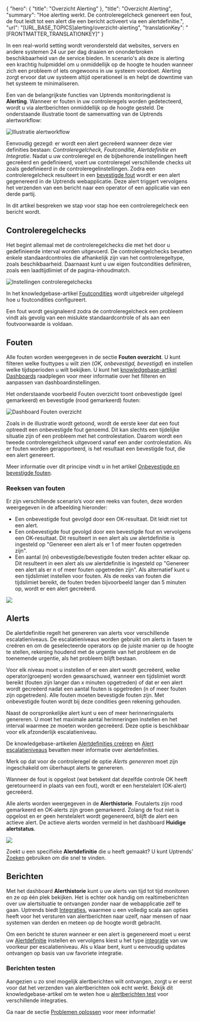 {
  "hero": {
    "title": "Overzicht Alerting"
  },
  "title": "Overzicht Alerting",
  "summary": "Hoe alerting werkt. De controleregelcheck genereert een fout, de fout leidt tot een alert die een bericht activeert via een alertdefinitie.",
  "url": "[URL_BASE_TOPICS]alerting/overzicht-alerting",
  "translationKey": "[FRONTMATTER_TRANSLATIONKEY]"
}

In een real-world setting wordt verondersteld dat websites, servers en andere systemen 24 uur per dag draaien en ononderbroken beschikbaarheid van de service bieden. In scenario's als deze is alerting een krachtig hulpmiddel om u onmiddellijk op de hoogte te houden wanneer zich een probleem of iets ongewoons in uw systeem voordoet. Alerting zorgt ervoor dat uw systeem altijd operationeel is en helpt de downtime van het systeem te minimaliseren.

Een van de belangrijkste functies van Uptrends monitoringdienst is **Alerting**. Wanneer er fouten in uw controleregels worden gedetecteerd, wordt u via alertberichten onmiddellijk op de hoogte gesteld. De onderstaande illustratie toont de samenvatting van de Uptrends alertworkflow:

![Illustratie alertworkflow]([LINK_URL_1])

Eenvoudig gezegd: er wordt een alert gecreëerd wanneer deze vier definities bestaan: *Controleregelcheck, Foutconditie, Alertdefinitie en Integratie*. Nadat u uw controleregel en de bijbehorende instellingen heeft gecreëerd en gedefinieerd, voert uw controleregel verschillende checks uit zoals gedefinieerd in de controleregelinstellingen. Zodra een controleregelcheck resulteert in een [bevestigde fout]([LINK_URL_2]) wordt er een alert gegenereerd in de Uptrends webapplicatie. Deze alert triggert vervolgens het verzenden van een bericht naar een operator of een applicatie van een derde partij.


In dit artikel bespreken we stap voor stap hoe een controleregelcheck een bericht wordt.

## Controleregelchecks

Het begint allemaal met de controleregelchecks die met het door u gedefinieerde interval worden uitgevoerd. De controleregelchecks bevatten enkele standaardcontroles die afhankelijk zijn van het controleregeltype, zoals beschikbaarheid. Daarnaast kunt u uw eigen foutcondities definiëren, zoals een laadtijdlimiet of de pagina-inhoudmatch.

![Instellingen controleregelchecks]([LINK_URL_3])

In het knowledgebase-artikel [Foutcondities]([LINK_URL_4]) wordt uitgebreider uitgelegd hoe u foutcondities configureert.

Een fout wordt gesignaleerd zodra de controleregelcheck een probleem vindt als gevolg van een mislukte standaardcontrole of als aan een foutvoorwaarde is voldaan.

## Fouten

Alle fouten worden weergegeven in de sectie **Fouten overzicht**. U kunt filteren welke fouttypes u wilt zien (*OK, onbevestigd, bevestigd*) en instellen welke tijdsperioden u wilt bekijken. U kunt het [knowledgebase-artikel Dashboards]([LINK_URL_5]) raadplegen voor meer informatie over het filteren en aanpassen van dashboardinstellingen.

Het onderstaande voorbeeld Fouten overzicht toont onbevestigde (geel gemarkeerd) en bevestigde (rood gemarkeerd) fouten:

![Dashboard Fouten overzicht]([LINK_URL_6])

Zoals in de illustratie wordt getoond, wordt de eerste keer dat een fout optreedt een onbevestigde fout genoemd. Dit kan slechts een tijdelijke situatie zijn of een probleem met het controlestation. Daarom wordt een tweede controleregelcheck uitgevoerd vanaf een ander controlestation. Als er fouten worden gerapporteerd, is het resultaat een bevestigde fout, die een alert genereert.

Meer informatie over dit principe vindt u in het artikel [Onbevestigde en bevestigde fouten]([LINK_URL_7]).

### Reeksen van fouten

Er zijn verschillende scenario’s voor een reeks van fouten, deze worden weergegeven in de afbeelding hieronder:

-   Een onbevestigde fout gevolgd door een OK-resultaat. Dit leidt niet tot een alert.
-   Een onbevestigde fout gevolgd door een bevestigde fout en vervolgens een OK-resultaat. Dit resulteert in een alert als uw alertdefinitie is ingesteld op "Genereer een alert als er 1 of meer fouten opgetreden zijn".
-   Een aantal (n) onbevestigde/bevestigde fouten treden achter elkaar op. Dit resulteert in een alert als uw alertdefinitie is ingesteld op "Genereer een alert als er n of meer fouten opgetreden zijn". Als alternatief kunt u een tijdslimiet instellen voor fouten. Als de reeks van fouten die tijdslimiet bereikt, de fouten treden bijvoorbeeld langer dan 5 minuten op, wordt er een alert gecreëerd.

![]([LINK_URL_8])

## Alerts

De alertdefinitie regelt het genereren van alerts voor verschillende escalatieniveaus. De escalatieniveaus worden gebruikt om alerts in fasen te creëren en om de geselecteerde operators op de juiste manier op de hoogte te stellen, rekening houdend met de urgentie van het probleem en de toenemende urgentie, als het probleem blijft bestaan.

Voor elk niveau moet u instellen of er een alert wordt gecreëerd, welke operator(groepen) worden gewaarschuwd, wanneer een tijdslimiet wordt bereikt (fouten zijn langer dan x minuten opgetreden) of dat er een alert wordt gecreëerd nadat een aantal fouten is opgetreden (n of meer fouten zijn opgetreden). Alle fouten moeten bevestigde fouten zijn. Met onbevestigde fouten wordt bij deze condities geen rekening gehouden.

Naast de oorspronkelijke alert kunt u een of meer herinneringsalerts genereren. U moet het maximale aantal herinneringen instellen en het interval waarmee ze moeten worden gecreëerd. Deze optie is beschikbaar voor elk afzonderlijk escalatieniveau.

De knowledgebase-artikelen [Alertdefinities creëren]([LINK_URL_9]) en [Alert escalatieniveaus]([LINK_URL_10]) bevatten meer informatie over alertdefinities.

Merk op dat voor de controleregel de optie *Alerts genereren* moet zijn ingeschakeld om überhaupt alerts te genereren.

Wanneer de fout is opgelost (wat betekent dat dezelfde controle OK heeft geretourneerd in plaats van een fout), wordt er een herstelalert (OK-alert) gecreëerd.

Alle alerts worden weergegeven in de **Alerthistorie**. Foutalerts zijn rood gemarkeerd en OK-alerts zijn groen gemarkeerd. Zolang de fout niet is opgelost en er geen herstelalert wordt gegenereerd, blijft de alert een actieve alert. De actieve alerts worden vermeld in het dashboard **Huidige alertstatus**.

![]([LINK_URL_11])

Zoekt u een specifieke **Alertdefinitie** die u heeft gemaakt? U kunt Uptrends' [Zoeken]([LINK_URL_12]) gebruiken om die snel te vinden.

## Berichten

Met het dashboard **Alerthistorie** kunt u uw alerts van tijd tot tijd monitoren en ze op één plek bekijken. Het is echter ook handig om realtimeberichten over uw alertsituatie te ontvangen zonder naar de webapplicatie zelf te gaan. Uptrends biedt [Integraties]([LINK_URL_13]), waarmee u een volledig scala aan opties heeft voor het versturen van alertberichten naar uzelf, naar mensen of naar systemen van derden en meteen op de hoogte wordt gebracht.

Om een bericht te sturen wanneer er een alert is gegenereerd moet u eerst uw [Alertdefinitie]([LINK_URL_14]) instellen en vervolgens kiest u het type [integratie]([LINK_URL_15]) van uw voorkeur per escalatieniveau. Als u klaar bent, kunt u eenvoudig updates ontvangen op basis van uw favoriete integratie.

### Berichten testen

Aangezien u zo snel mogelijk alertberichten wilt ontvangen, zorgt u er eerst voor dat het verzenden van alertberichten ook echt werkt. Bekijk dit knowledgebase-artikel om te weten hoe u [alertberichten test]([LINK_URL_16]) voor verschillende integraties.

Ga naar de sectie [Problemen oplossen]([LINK_URL_17]) voor meer informatie!
